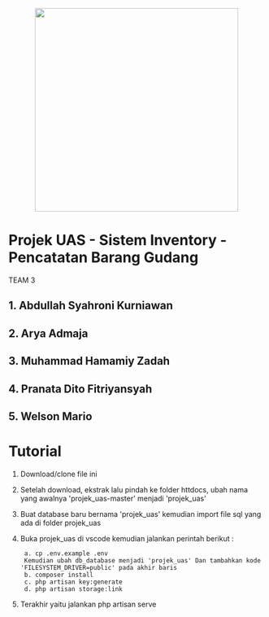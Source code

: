 <p align="center"><a href="https://laravel.com" target="_blank"><img src="https://raw.githubusercontent.com/laravel/art/master/logo-lockup/5%20SVG/2%20CMYK/1%20Full%20Color/laravel-logolockup-cmyk-red.svg" width="400"></a></p>

# Projek UAS - Sistem Inventory - Pencatatan Barang Gudang
TEAM 3
## 1. Abdullah Syahroni Kurniawan
## 2. Arya Admaja
## 3. Muhammad Hamamiy Zadah
## 4. Pranata Dito Fitriyansyah
## 5. Welson Mario

# Tutorial

1. Download/clone file ini
2. Setelah download, ekstrak lalu pindah ke folder httdocs, ubah nama yang awalnya 'projek_uas-master' menjadi 'projek_uas'
3. Buat database baru bernama 'projek_uas' kemudian import file sql yang ada di folder projek_uas
3. Buka projek_uas di vscode kemudian jalankan perintah berikut :
        
        a. cp .env.example .env 
        Kemudian ubah db_database menjadi 'projek_uas' Dan tambahkan kode 'FILESYSTEM_DRIVER=public' pada akhir baris 
        b. composer install 
        c. php artisan key:generate
        d. php artisan storage:link
        
4. Terakhir yaitu jalankan php artisan serve
